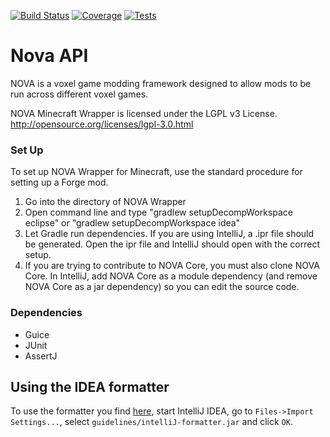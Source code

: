 [![Build Status](https://img.shields.io/travis/NOVAAPI/NovaWrapper-MC.svg?style=flat-square)](https://travis-ci.org/NOVAAPI/NovaWrapper-MC)
[![Coverage](https://img.shields.io/codecov/c/github/NOVAAPI/NovaWrapper-MC.svg?style=flat-square)](https://codecov.io/github/NOVAAPI/NovaWrapper-MC)
[![Tests](https://img.shields.io/jenkins/t/http/jenkins.magik6k.net/NovaWrapper-MC1.7.10.svg?style=flat-square)](http://jenkins.magik6k.net/job/NovaWrapper-MC1.7.10/lastCompletedBuild/testReport/)

Nova API
========
NOVA is a voxel game modding framework designed to allow mods to be run across different voxel games.

NOVA Minecraft Wrapper is licensed under the LGPL v3 License.
http://opensource.org/licenses/lgpl-3.0.html

### Set Up
To set up NOVA Wrapper for Minecraft, use the standard procedure for setting up a Forge mod.

1. Go into the directory of NOVA Wrapper
2. Open command line and type "gradlew setupDecompWorkspace eclipse" or "gradlew setupDecompWorkspace idea"
3. Let Gradle run dependencies. If you are using IntelliJ, a .ipr file should be generated. Open the ipr file and IntelliJ should open with the correct setup.
4. If you are trying to contribute to NOVA Core, you must also clone NOVA Core. In IntelliJ, add NOVA Core as a module dependency (and remove NOVA Core as a jar dependency) so you can edit the source code.

### Dependencies
* Guice
* JUnit
* AssertJ

Using the IDEA formatter
------------------------
To use the formatter you find [here](https://github.com/NOVAAPI/NovaCore/tree/master/guidelines),
start IntelliJ IDEA, go to `Files->Import Settings...`,
select `guidelines/intelliJ-formatter.jar` and click `OK`.
